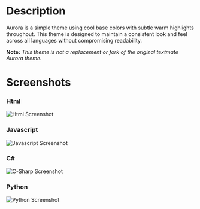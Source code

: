 # Description
Aurora is a simple theme using cool base colors with subtle warm highlights throughout. This theme is designed to maintain a consistent look and feel across all languages without compromising readability.

**Note:** *This theme is not a replacement or fork of the original textmate Aurora theme.*

# Screenshots

### Html
![Html Screenshot](https://raw.githubusercontent.com/andrewcourtice/aurora-theme/master/screenshots/html.PNG)

### Javascript
![Javascript Screenshot](https://raw.githubusercontent.com/andrewcourtice/aurora-theme/master/screenshots/javascript.PNG)

### C# #
![C-Sharp Screenshot](https://raw.githubusercontent.com/andrewcourtice/aurora-theme/master/screenshots/c-sharp.PNG)

### Python
![Python Screenshot](https://raw.githubusercontent.com/andrewcourtice/aurora-theme/master/screenshots/python.PNG)

